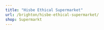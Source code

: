 ```yaml
---
title: "Hisbe Ethical Supermarket"
url: /brighton/hisbe-ethical-supermarket/
shop: Supermarkt
---
```

